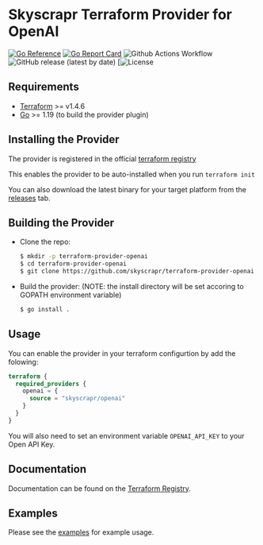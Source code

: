 # Skyscrapr Terraform Provider for OpenAI

[![Go Reference](https://pkg.go.dev/badge/github.com/skyscrapr/terraform-provider-openai.svg)](https://pkg.go.dev/github.com/skyscrapr/terraform-provider-openai)
[![Go Report Card](https://goreportcard.com/badge/github.com/skyscrapr/terraform-provider-openai)](https://goreportcard.com/report/github.com/skyscrapr/terraform-provider-openai)
![Github Actions Workflow](https://github.com/skyscrapr/terraform-provider-openai/actions/workflows/test.yml/badge.svg)
![GitHub release (latest by date)](https://img.shields.io/github/v/release/skyscrapr/terraform-provider-openai)
[![License](https://img.shields.io/dub/l/vibe-d.svg)

## Requirements

- [Terraform](https://www.terraform.io/downloads.html) >= v1.4.6
- [Go](https://golang.org/doc/install) >= 1.19 (to build the provider plugin)

## Installing the Provider

The provider is registered in the official [terraform registry](https://registry.terraform.io/providers/skyscrapr/openai/latest) 

This enables the provider to be auto-installed when you run ```terraform init```

You can also download the latest binary for your target platform from the [releases](https://github.com/skyscrapr/terraform-provider-openai/releases) tab.

## Building the Provider

- Clone the repo:
    ```sh
    $ mkdir -p terraform-provider-openai
    $ cd terraform-provider-openai
    $ git clone https://github.com/skyscrapr/terraform-provider-openai
    ```

- Build the provider: (NOTE: the install directory will be set accoring to GOPATH environment variable)
    ```sh
    $ go install .
    ```

## Usage

You can enable the provider in your terraform configurtion by add the folowing:
```terraform
terraform {
  required_providers {
    openai = {
      source = "skyscrapr/openai"
    }
  }
}
```
You will also need to set an environment variable `OPENAI_API_KEY` to your Open API Key. 

## Documentation

Documentation can be found on the [Terraform Registry](https://registry.terraform.io/providers/skyscrapr/openai/latest). 

## Examples

Please see the [examples](https://github.com/skyscrapr/terraform-provider-openai/examples) for example usage.
